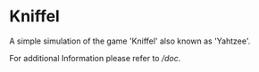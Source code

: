 
# Kniffel

A simple simulation of the game 'Kniffel' also known
as 'Yahtzee'.

For additional Information please refer to */doc*.
